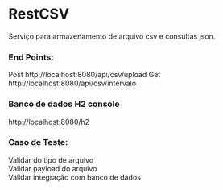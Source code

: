 # RestCSV 
<p> Serviço para armazenamento de arquivo csv e consultas json.</p>

### End Points:
<p> Post http://localhost:8080/api/csv/upload 
    Get http://localhost:8080/api/csv/intervalo </p>

### Banco de dados H2 console 
<p> http://localhost:8080/h2 </p>

### Caso de Teste:

<p>Validar do tipo de arquivo <br/>
   Validar payload do arquivo <br/>
   Validar integração com banco de dados</p>
